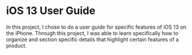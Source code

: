 # iOS 13 User Guide
In this project, I chose to do a user guide for specific features of iOS 13 on the iPhone. Through this project, I was able to learn specifically how to organize and section specific details that highlight certain features of a product. 
